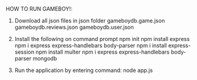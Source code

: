 HOW TO RUN GAMEBOY!:

1. Download all json files in json folder 
    gameboydb.game.json
    gameboydb.reviews.json
    gameboydb.user.json

2. Install the following on command prompt
    npm init
    npm install express
    npm i express express-handlebars body-parser
    npm i install express-session
    npm install multer
    npm i express express-handlebars body-parser mongodb
    
3. Run the application by entering command:
    node app.js